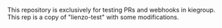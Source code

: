 This repository is exclusively for testing PRs and webhooks in kiegroup.<br>
This rep is a copy of "lienzo-test" with some modifications.